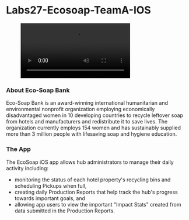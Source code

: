 # Labs27-Ecosoap-TeamA-IOS

<figure class="video_container">
  <video controls="true" allowfullscreen="true">
    <source src="./docs/presentation.mp4" type="video/mp4">
  </video>
</figure>

### About Eco-Soap Bank

Eco-Soap Bank is an award-winning international humanitarian and environmental nonprofit
organization employing economically disadvantaged women in 10 developing countries to
recycle leftover soap from hotels and manufacturers and redistribute it to save lives. The
organization currently employs 154 women and has sustainably supplied more than 3 million
people with lifesaving soap and hygiene education.

### The App

The EcoSoap iOS app allows hub administrators to manage their daily activity including:

- monitoring the status of each hotel property's recycling bins and scheduling Pickups when full,
- creating daily Production Reports that help track the hub's progress towards important goals, and
- allowing app users to view the important "Impact Stats" created from data submitted in the Production Reports.
